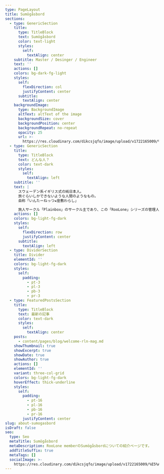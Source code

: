 ```yaml
---
type: PageLayout
title: Sumögåsbord
sections:
  - type: GenericSection
    title:
      type: TitleBlock
      text: Sumögåsbord
      color: text-light
      styles:
        self:
          textAlign: center
    subtitle: Master / Desinger / Engineer
    text: ''
    actions: []
    colors: bg-dark-fg-light
    styles:
      self:
        flexDirection: col
        justifyContent: center
      subtitle:
        textAlign: center
    backgroundImage:
      type: BackgroundImage
      altText: altText of the image
      backgroundSize: cover
      backgroundPosition: center
      backgroundRepeat: no-repeat
      opacity: 25
      url: >-
        https://res.cloudinary.com/dikcsjqfo/image/upload/v1722165009/%E5%A4%8F_-_%E3%83%A9%E3%83%95_%E6%A8%9985%E6%A5%BD25_-_%E3%83%89_%E3%83%89%E3%82%A2%E3%83%83%E3%83%97_yktcns.png
  - type: GenericSection
    title:
      type: TitleBlock
      text: どんな人？
      color: text-dark
      styles:
        self:
          textAlign: left
    subtitle: ''
    text: |
      スウェーデン系イギリス式の純日本人。  
      旅ぐらいしかできないような人間のようなもの。  
      自称「いんたーねっつ★座敷わらし」

      旅人サークル「Plainbox」のサークル主であり、この「RooLone」シリーズの管理人でもある。
    actions: []
    colors: bg-light-fg-dark
    styles:
      self:
        flexDirection: row
        justifyContent: center
      subtitle:
        textAlign: left
  - type: DividerSection
    title: Divider
    elementId: ''
    colors: bg-light-fg-dark
    styles:
      self:
        padding:
          - pt-3
          - pl-3
          - pb-3
          - pr-3
  - type: FeaturedPostsSection
    title:
      type: TitleBlock
      text: 最新の記事
      color: text-dark
      styles:
        self:
          textAlign: center
    posts:
      - content/pages/blog/welcome-rln-mag.md
    showThumbnail: true
    showExcerpt: true
    showDate: true
    showAuthor: true
    actions: []
    elementId: ''
    variant: three-col-grid
    colors: bg-light-fg-dark
    hoverEffect: thick-underline
    styles:
      self:
        padding:
          - pt-16
          - pl-16
          - pb-16
          - pr-16
        justifyContent: center
slug: about-sumogasbord
isDraft: false
seo:
  type: Seo
  metaTitle: Sumögåsbord
  metaDescription: RooLone memberのSumögåsbordについての紹介ページです。
  addTitleSuffix: true
  metaTags: []
  socialImage: >-
    https://res.cloudinary.com/dikcsjqfo/image/upload/v1722165009/%E5%A4%8F_-_%E3%83%A9%E3%83%95_%E6%A8%9985%E6%A5%BD25_-_%E3%83%89_%E3%83%89%E3%82%A2%E3%83%83%E3%83%97_yktcns.png
---
```

